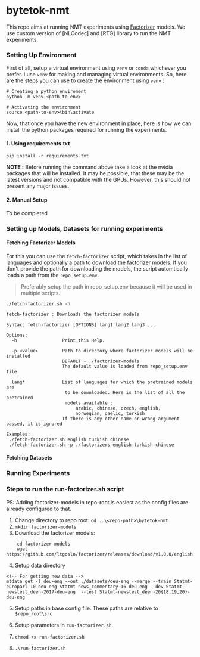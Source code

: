# bytetok-nmt

This repo aims at running NMT experiments using [Factorizer]() models.
We use custom version of [NLCodec] and [RTG] library to run the NMT experiments. 

### Setting Up Environment

First of all, setup a virtual environment using `venv` or `conda` whichever you prefer. I use `venv` for making and managing virtual environments. So, here are the steps you can use to create the environment using `venv` :

```
# Creating a python enviroment
python -m venv <path-to-env>

# Activating the environment
source <path-to-env>\bin\activate
```

Now, that once you have the new environment in place, here is how we can install the python packages required for running the experiments.

#### 1. Using requirements.txt
```
pip install -r requirements.txt
```
**NOTE :** Before running the command above take a look at the nvidia packages that will be installed. It may be possible, that these may be the latest versions and not compatible with the GPUs. However, this should not present any major issues. 


#### 2. Manual Setup
To be completed


### Setting up Models, Datasets for running experiments

#### Fetching Factorizer Models

For this you can use the `fetch-factorizer` script, which takes in the list of languages and optionally a path to download the factorizer models.
If you don't provide the path for downloading the models, the script automtically loads a path from the `repo_setup.env`.
> Preferably setup the path in repo_setup.env because it will be used in multiple scripts.

```
./fetch-factorizer.sh -h

fetch-factorizer : Downloads the factorizer models

Syntax: fetch-factorizer [OPTIONS] lang1 lang2 lang3 ...

Options:
  -h                 Print this Help.

  -p <value>         Path to directory where factorizer models will be installed
                     DEFAULT - ./factorizer-models
                     The default value is loaded from repo_setup.env file

  lang*              List of languages for which the pretrained models are
                      to be downloaded. Here is the list of all the pretrained
                      models available :
                          arabic, chinese, czech, english,
                          norwegian, gaelic, turkish
                     If there is any other name or wrong argument passed, it is ignored

Examples:
 ./fetch-factorizer.sh english turkish chinese
 ./fetch-factorizer.sh -p ./factorizers english turkish chinese

```

#### Fetching Datasets 


### Running Experiments

### Steps to run the run-factorizer.sh script

PS: Adding factorizer-models in repo-root is easiest as the config files are already configured to that.

1. Change directory to repo root: `cd ..\<repo-path>\bytetok-nmt`
2. `mkdir factorizer-models`
3. Download the factorizer models:
```
    cd factorizer-models
    wget https://github.com/ltgoslo/factorizer/releases/download/v1.0.0/english.dawg
``` 

4. Setup data directory
```
<!-- For getting new data -->
mtdata get -l deu-eng --out ./datasets/deu-eng --merge --train Statmt-europarl-10-deu-eng Statmt-news_commentary-16-deu-eng --dev Statmt-newstest_deen-2017-deu-eng  --test Statmt-newstest_deen-20{18,19,20}-deu-eng
```

5. Setup paths in base config file. These paths are relative to `$repo_root\src`

6. Setup parameters in `run-factorizer.sh`.
7. `chmod +x run-factorizer.sh`
8. `.\run-factorizer.sh`